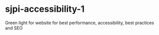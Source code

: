 # sjpi-accessibility-1
Green light for website for best performance, accessibility, best practices and SEO
